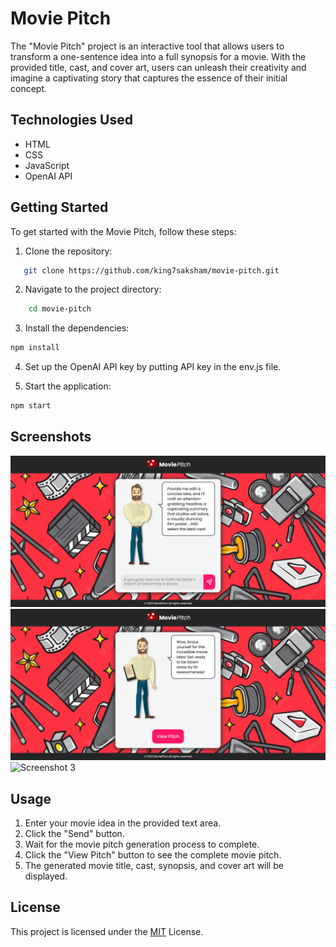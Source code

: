 # Movie Pitch
The "Movie Pitch" project is an interactive tool that allows users to transform a one-sentence idea into a full synopsis for a movie. With the provided title, cast, and cover art, users can unleash their creativity and imagine a captivating story that captures the essence of their initial concept.

## Technologies Used
- HTML
- CSS
- JavaScript
- OpenAI API

## Getting Started
To get started with the Movie Pitch, follow these steps:
1. Clone the repository:

```bash
   git clone https://github.com/king7saksham/movie-pitch.git
```

2. Navigate to the project directory:

```bash
    cd movie-pitch
```

3. Install the dependencies:

```bash
npm install
```

4. Set up the OpenAI API key by putting API key in the env.js file.

5. Start the application:

```bash
npm start
```

## Screenshots
![Screenshot 1](/images/screenshots/screenshot1.png)
![Screenshot 2](/images/screenshots/screenshot2.png)
![Screenshot 3](/images/screenshots/screenshot3.png)

## Usage
1. Enter your movie idea in the provided text area.
2. Click the "Send" button.
3. Wait for the movie pitch generation process to complete.
4. Click the "View Pitch" button to see the complete movie pitch.
5. The generated movie title, cast, synopsis, and cover art will be displayed.

## License
This project is licensed under the [MIT](LICENSE) License.